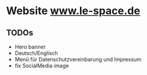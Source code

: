 # Website www.le-space.de

## TODOs
- Hero banner
- Deutsch/Englisch
- Menü für Datenschutzvereinbarung und Impressum
- fix SocialMedia image 